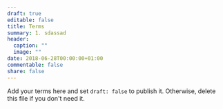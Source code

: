 ```yaml
---
draft: true
editable: false
title: Terms
summary: 1. sdassad
header:
  caption: ""
  image: ""
date: 2018-06-28T00:00:00+01:00
commentable: false
share: false
---
```


Add your terms here and set `draft: false` to publish it. Otherwise, delete this file if you don't need it.
